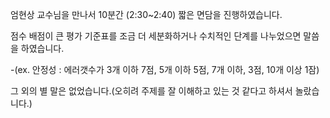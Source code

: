 엄현상 교수님을 만나서 10분간 (2:30~2:40) 짧은 면담을 진행하였습니다.

점수 배점이 큰 평가 기준표를 조금 더 세분화하거나 수치적인 단계를 나누었으면 말씀을 하였습니다.

-(ex. 안정성 : 에러갯수가 3개 이하 7점, 5개 이하 5점, 7개 이하, 3점, 10개 이상 1잠)

그 외의 별 말은 없었습니다.(오히려 주제를 잘 이해하고 있는 것 같다고 하셔서 놀랐습니다.)

